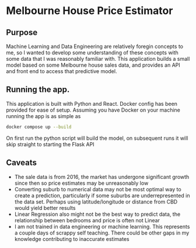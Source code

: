 # Melbourne House Price Estimator

## Purpose

Machine Learning and Data Engineering are relatively foregin concepts to me, so I wanted to develop some understanding of these concepts with some data that I was reasonably familiar with. This application builds a small model based on some Melbourne house sales data, and provides an API and front end to access that predictive model.

## Running the app.

This application is built with Python and React. Docker config has been provided for ease of setup. Assuming you have Docker on your machine running the app is as simple as

```bash
docker compose up --build
```

On first run the python script will build the model, on subsequent runs it will skip straight to starting the Flask API

## Caveats

- The sale data is from 2016, the market has undergone significant growth since then so price estimates may be unreasonably low
- Converting suburb to numerical data may not be most optimal way to create a prediction, particularly if some suburbs are underrepresented in the data set. Perhaps using latitude/longitude or distance from CBD would yield better results
- Linear Regression also might not be the best way to predict data, the relationship between bedrooms and price is often not Linear
- I am not trained in data engineering or machine learning. This represents a couple days of scrappy self teaching. There could be other gaps in my knowledge contributing to inaccurate estimates
